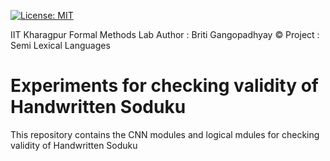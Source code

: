 [![License: MIT](https://img.shields.io/badge/License-MIT-yellow.svg)](https://opensource.org/licenses/MIT)

IIT Kharagpur
Formal Methods Lab
Author : Briti Gangopadhyay ©
Project : Semi Lexical Languages

Experiments for checking validity of Handwritten Soduku
=======================================================


This repository contains the CNN modules and logical mdules for checking validity of Handwritten Soduku




